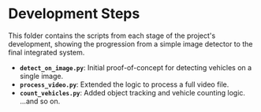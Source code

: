 # Development Steps

This folder contains the scripts from each stage of the project's development, showing the progression from a simple image detector to the final integrated system.

- **`detect_on_image.py`**: Initial proof-of-concept for detecting vehicles on a single image.
- **`process_video.py`**: Extended the logic to process a full video file.
- **`count_vehicles.py`**: Added object tracking and vehicle counting logic.
...and so on.
